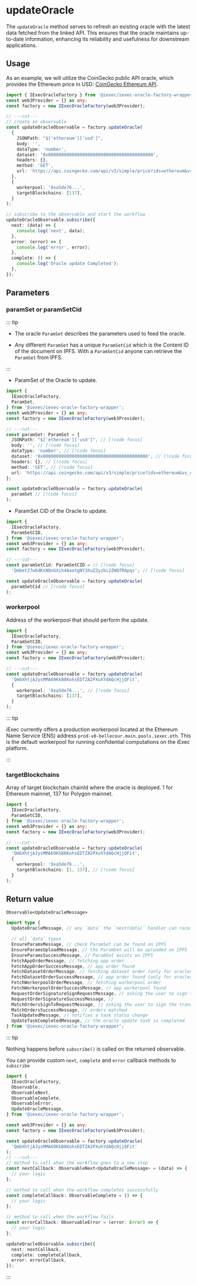 # updateOracle

The `updateOracle` method serves to refresh an existing oracle with the latest
data fetched from the linked API. This ensures that the oracle maintains
up-to-date information, enhancing its reliability and usefulness for downstream
applications.

## Usage

As an example, we will utilize the CoinGecko public API oracle, which provides
the Ethereum price in USD:
<a href="https://api.coingecko.com/api/v3/simple/price?ids=ethereum&vs_currencies=usd">CoinGecko
Ethereum API</a>.

```ts twoslash
import { IExecOracleFactory } from '@iexec/iexec-oracle-factory-wrapper';
const web3Provider = {} as any;
const factory = new IExecOracleFactory(web3Provider);

// ---cut---
// create an observable
const updateOracleObservable = factory.updateOracle(
  {
    JSONPath: "$['ethereum']['usd']",
    body: '',
    dataType: 'number',
    dataset: '0x0000000000000000000000000000000000000000',
    headers: {},
    method: 'GET',
    url: 'https://api.coingecko.com/api/v3/simple/price?ids=ethereum&vs_currencies=usd',
  },
  {
    workerpool: '0xa5de76...',
    targetBlockchains: [137],
  }
);

// subscribe to the observable and start the workflow
updateOracleObservable.subscribe({
  next: (data) => {
    console.log('next', data);
  },
  error: (error) => {
    console.log('error', error);
  },
  complete: () => {
    console.log('Oracle update Completed');
  },
});
```

## Parameters

### paramSet or paramSetCid

::: tip

- The oracle `ParamSet` describes the parameters used to feed the oracle.

- Any different `ParamSet` has a unique `ParamSetCid` which is the Content ID of
  the document on IPFS. With a `ParamSetCid` anyone can retrieve the `ParamSet`
  from IPFS.

:::

- ParamSet of the Oracle to update.

```ts twoslash
import {
  IExecOracleFactory,
  ParamSet,
} from '@iexec/iexec-oracle-factory-wrapper';
const web3Provider = {} as any;
const factory = new IExecOracleFactory(web3Provider);

// ---cut---
const paramSet: ParamSet = {
  JSONPath: "$['ethereum']['usd']", // [!code focus]
  body: '', // [!code focus]
  dataType: 'number', // [!code focus]
  dataset: '0x0000000000000000000000000000000000000000', // [!code focus]
  headers: {}, // [!code focus]
  method: 'GET', // [!code focus]
  url: 'https://api.coingecko.com/api/v3/simple/price?ids=ethereum&vs_currencies=usd', // [!code focus]
};

const updateOracleObservable = factory.updateOracle(
  paramSet // [!code focus]
);
```

- ParamSet CID of the Oracle to update.

```ts twoslash
import {
  IExecOracleFactory,
  ParamSetCID,
} from '@iexec/iexec-oracle-factory-wrapper';
const web3Provider = {} as any;
const factory = new IExecOracleFactory(web3Provider);

// ---cut---
const paramSetCid: ParamSetCID = // [!code focus]
  'QmbeY27w6dKxNQnGXih4AaotgNY3XuZ2yzbi2ZWQfRApqs'; // [!code focus]

const updateOracleObservable = factory.updateOracle(
  paramSetCid // [!code focus]
);
```

### workerpool

Address of the workerpool that should perform the update.

```ts twoslash
import {
  IExecOracleFactory,
  ParamSetCID,
} from '@iexec/iexec-oracle-factory-wrapper';
const web3Provider = {} as any;
const factory = new IExecOracleFactory(web3Provider);

// ---cut---
const updateOracleObservable = factory.updateOracle(
  'QmbXhtjAJysMMA69KkB8KohsEDTZA2PXuhYdAQcHjjQFit',
  {
    workerpool: '0xa5de76...', // [!code focus]
    targetBlockchains: [137],
  }
);
```

::: tip

iExec currently offers a production workerpool located at the Ethereum Name
Service (ENS) address `prod-v8-bellecour.main.pools.iexec.eth`. This is the
default workerpool for running confidential computations on the iExec platform.

:::

### targetBlockchains

Array of target blockchain chainId where the oracle is deployed. 1 for Ethereum
mainnet, 137 for Polygon mainnet.

```ts twoslash
import {
  IExecOracleFactory,
  ParamSetCID,
} from '@iexec/iexec-oracle-factory-wrapper';
const web3Provider = {} as any;
const factory = new IExecOracleFactory(web3Provider);

// ---cut---
const updateOracleObservable = factory.updateOracle(
  'QmbXhtjAJysMMA69KkB8KohsEDTZA2PXuhYdAQcHjjQFit',
  {
    workerpool: '0xa5de76...',
    targetBlockchains: [1, 137], // [!code focus]
  }
);
```

## Return value

`Observable<UpdateOracleMessage>`

```ts twoslash
import type {
  UpdateOracleMessage, // any `data` the `next(data)` handler can receive

  // all `data` types
  EnsureParamsMessage, // check ParamSet can be found on IPFS
  EnsureParamsUploadMessage, // the ParamSet will be uploaded on IPFS
  EnsureParamsSuccessMessage, // ParamSet exists on IPFS
  FetchAppOrderMessage, // fetching app order
  FetchAppOrderSuccessMessage, // app order found
  FetchDatasetOrderMessage, // fetching dataset order (only for oracles using API key dataset)
  FetchDatasetOrderSuccessMessage, // app order found (only for oracles using API key dataset)
  FetchWorkerpoolOrderMessage, // fetching workerpool order
  FetchWorkerpoolOrderSuccessMessage, // app workerpool found
  RequestOrderSignatureSignRequestMessage, // asking the user to sign the request order
  RequestOrderSignatureSuccessMessage, //
  MatchOrdersSignTxRequestMessage, // asking the user to sign the transaction to match the orders and make a deal
  MatchOrdersSuccessMessage, // orders matched
  TaskUpdatedMessage, // notifies a task status change
  UpdateTaskCompletedMessage, // the oracle update task is completed
} from '@iexec/iexec-oracle-factory-wrapper';
```

::: tip

Nothing happens before `subscribe()` is called on the returned observable.

You can provide custom `next`, `complete` and `error` callback methods to
`subscribe`

```ts twoslash
import {
  IExecOracleFactory,
  Observable,
  ObservableNext,
  ObservableComplete,
  ObservableError,
  UpdateOracleMessage,
} from '@iexec/iexec-oracle-factory-wrapper';

const web3Provider = {} as any;
const factory = new IExecOracleFactory(web3Provider);

const updateOracleObservable = factory.updateOracle(
  'QmbXhtjAJysMMA69KkB8KohsEDTZA2PXuhYdAQcHjjQFit'
);
// ---cut---
// method to call when the workflow goes to a new step
const nextCallback: ObservableNext<UpdateOracleMessage> = (data) => {
  // your logic
};

// method to call when the workflow completes successfully
const completeCallback: ObservableComplete = () => {
  // your logic
};

// method to call when the workflow fails
const errorCallback: ObservableError = (error: Error) => {
  // your logic
};

updateOracleObservable.subscribe({
  next: nextCallback,
  complete: completeCallback,
  error: errorCallback,
});
```

:::
